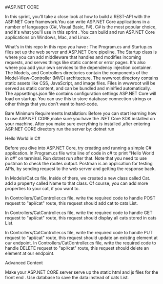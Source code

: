 #ASP.NET CORE

In this sprint, you'll take a close look at how to build a REST-API with the ASP.NET Core framework.You can write ASP.NET Core applications in a number of languages (C#, Visual Basic, F#). C# is the most popular choice, and it's what you'll use in this sprint . You can build and run ASP.NET Core applications on Windows, Mac, and Linux.


What's in this repo
In this repo you have :
The Program.cs and Startup.cs files set up the web server and ASP.NET Core pipeline. The Startup class is where you can add middleware that handles and modifies incoming requests, and serves things like static content or error pages. It's also where you add your own services to the dependency injection container.
The Models,  and Controllers directories contain the components of the Model-View-Controller (MVC) architecture.
The wwwroot directory contains static assets like CSS, JavaScript, and image files. Files in wwwroot will be served as static content, and can be bundled and minified automatically. 
The appsettings.json file contains configuration settings ASP.NET Core will load on startup. You can use this to store database connection strings or other things that you don't want to hard-code.


Bare Minimum Requirements
Installation: 
Before you can start learning how to use ASP.NET CORE,make sure you have the .NET Core SDK installed on your machine. 
After you make sure everything is installed ,after entering  ASP.NET CORE
directory run the server by:
dotnet run

Hello World in C#

Before you dive into ASP.NET Core, try creating and running a simple C# application.
In Program.cs file write line of code in c# to print “Hello World in c#” on terminal. Run dotnet run  after that.
Note that you need to use postman to check the routes output.
Postman is an application for testing APIs, by sending request to the web server and getting the response back.


In Models/Cat.cs file, Inside of there, we created a new class called Cat. add a property called Name to that class. Of course, you can add more properties to your cat, if you want to.


In Controllers/CatController.cs file, write the required code to handle POST request to "api/cat" route, this request should add cat to cats List.


In Controllers/CatController.cs file, write the required code to handle GET request to "api/cat" route, this request should display all cats stored in cats List.


In Controllers/CatController.cs file, write the required code to handle PUT request to "api/cat" route, this request should update an existing element at our endpoint.
In Controllers/CatController.cs file, write the required code to handle DELETE request to "api/cat" route, this request should delete an  element at our endpoint.


Advanced Content


Make your ASP.NET CORE  server serve up the static html and js files for the front end  .
Use database to save the data instead of cats List.



